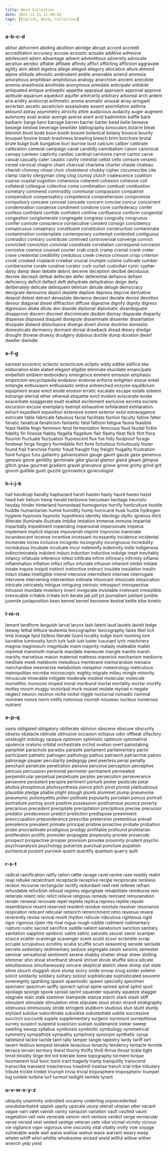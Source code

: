 ```yaml
---
title: Word Collection
date: 2021-11-21 11:40:43
tags: [English, Word, Collection]
---
```


### a-b-c-d

 abhor abhorrent abiding abolition abridge abrupt accord accredit accreditation accuracy accuse acoustic actuate additive adhesive adolescent adorn advantage advent adventitious adversity advocate aeration aerobic affable affiliate affinity afflict afflicting affliction aggravate agility akin albeit algebra allege alleged allegory allocation allure almond alpine altitude altruistic ambivalent amble amenable amend amnesia amorphous amphibian amphibious analogy anarchism ancient anecdote anemia anesthesia annihilate anonymous antedate anticipate antidote antiquated antique antiseptic appetite appraisal approach approval approve aptitude aquarium aqueduct aquifer arbitrarily arbitrary arboreal arch ardent aria aridity aristocrat arithmetic aroma aromatic arousal array arrogant ascertain ascetic asceticism assassinate assent assimilation asthma astound astray asymmetry atrocity attire audacious audacity auger augment autonomy avail avatar avenge averse avert avid badminton baffle barb barbaric barge barn barrage barren barrier barter bead belie bereave besiege bestow beverage bewilder bibliography binoculars bizarre bleak blemish blunt bode boon booth bosom botanical botany bounce bounty bouquet bovine brash brashness brawling breach brim brochure brutal brute bulge bulk bungalow burr burrow bust calcium caliber calibrate calibration cameral campaign canal candidly cannibalism canon canonical canopy canteen captivity cardiac cardinal carnivore carrot carton carve casual casualty cater caustic cavity celestial cellist cello censure ceramic cereal cervical chagrin chant charcoal charisma charter chaste chateau cherish chimney chisel choir cholesterol chubby cipher circumscribe cite clamp clarity clergyman cling clog clumsy clutch coalescence coalition coarse coastal cognition coherence coherent cohesion cohesive coil collateral colleague collective coma combination combust combustion cometary commend commodity communal compassion compatriot compendium compensatory competence comprehension compromise compulsory concave conceal concede concern concise concur concurrent condemnation condense condiment condone cone confederacy confer confess confidant confide confident confine confluence conform congenital congestion conglomerate congregate congress congruity congruous conifer connote conscience consecutive consent consign consistency conspicuous conspiracy constituent constitution construction contaminate contamination contemplate contemporary contempt contented contiguous contradict contrary contribute contrived controversial converge convict convicted conviction convivial coordinate correlation correspond corrosion corrosive cosmos counsel courier crab crack cramp cranial crank crater crave credential credibility credulous creek crevice crimson crisp criterion crook crooked cropland crowbar crucial crumple cuisine cultivate cumber cumbersome curate curative curator curb curtail custodian cynic cypher daisy damp dean debate debris deceive deception decibel deciduous decree decrepit defeat defecate defer deferential defiance defiant deficiency deficit deflect deft dehydrate dehydration deign deity deliberately delicate delinquent delirium delude deluge democracy denigrate denounce depict deplete deplore depress deprive derivative despoil detest detract devastate deviance deviant deviate devise devotion devour diagonal diesel diffraction diffuse digestive dignify dignity digress digression dilate dilute dim dioxide diplomat diplomatic disambiguate disapprove discern discreet discriminate disdain dismay disparate disparity dispense disposed disquiet disrepute disseminate dissenter dissertation dissipate distend disturbance diverge divert divine doctrine domestic domesticate dormancy dormant dorsal drawback dread dreary dredge drought drowse drowsy drudgery dubious ductile dump duration dwarf dweller dwindle 

### e-f-g

 earnest eccentric eclectic eclecticism ecliptic eddy edible edifice eke elaboration elate elated elegant eligible eliminate elucidate emancipate embellish emblem embroidery emergence eminent emission emphasis empiricism encyclopedia endeavor endorse enforce enlighten ensue entail entangle enthusiasm enthusiastic entice entrenched enzyme equilibrium equipment erase erect erode erosion erratic escalate escape estate esteem estrange eternal ether ethereal etiquette evict evident eviscerate evoke exacerbate exaggerate exalt exalted excitement exclusive excreta excrete excursion excuse exemplary exempt exhaustive exhilarated exhilaration exhort expedient exposition extensive extent exterior extol extravagance extricate fable fabricate fabulous facial facilitate faction faculty fallow falter fanatic fanatical fanaticism fantastic fatal fathom fatigue fauna feasible feast feeble feign feminism fend fermentation ferocious feud feudal fickle fidelity fin finesse flabby flagella flagellum flair flashy fleet flick flint flora flourish fluctuate fluctuation fluorescent flux foe folly foolproof forage forebear forge forgery formidable fort forte fortuitous fortuitously foster found frail franchise frantic fraud fraught fray freight frugality frustration fund fungus fuss gallantry galvanization gauge gaunt gauze gaze generous genesis genre gentility germinate gibe glacial glamor gland gleam glimpse glitch gnaw gourmet gradient gravel grievance grieve grime grimy grind grit groom gullible gush guzzle gymnastics gynecologist 

### h-i-j-k

 hail handicap handily haphazard harsh hasten hasty haunt haven hazel heed heir helium hemp herald herbivore herculean heritage heuristic heyday hinder hinterland homestead homogenize horrify horticulture hostile huddle humanitarian humid humidity hump hurricane husk hustle hydrogen hygiene hypnosis hypnotic hypothesis identity ideology idyllic igneous illicit illiterate illuminate illustrate imbibe imitation immerse immune impartial impartially impediment impending impersonal impersonate impetus implement implicit impose impoverish imprint improvise inanimate incandescent incense incentive incessant incessantly incidence incidental incinerate incise inclusive incognito incongruity incongruous incredulity incredulous incubate inculcate incur indemnify indemnity indie indigenous indiscriminately indolent induct induction inductive indulge inept inevitably infancy infatuate inference infest infiltrate infirm infirmary infirmity inflame inflammation inflation inflict influx infuriate infusion inherent inhibit initiate innate inquire insipid instinct instinctive instruct insulate insulation insulin intact intake intelligible intend intensive intermittent internee interrogate intervene intervening intervention intimate intoxicant intoxicate intoxication intricate intricately intrigue intriguing intrinsic introspect introspective intrusion inundate inventory invert invigorate inviolable irrelevant irresistible irrevocable irritable irritate itch iterate jab jolt jot journalism jubilant jumble juvenile juxtaposition keen kennel kernel kerosene kestrel kettle kibe kinetic 

### l-m-n

 lament landform languish larval larynx lash latent laud laurels lavish ledge leeway lethal lettuce leukemia lexicographer lexicography liaise libel licit limb lineage lipid listless literate lizard locality lodge loom looming lore lucrative luminosity lurch lurk lush lust luster luxuriant lyric machinery magma magnesium magnitude maim majority malady malleable mallet mammal mammoth manacle mandate maneuver mangle mantle marsh marshy marvelous mason maternal mattress maverick mechanism mediocre meditate meek melatonin melodious membrane memorandum menace merchandise mesmerize metabolism metaphor meteorology meticulous metropolitan microbe microscopic mighty migrate milieu mingle minority minuscule miserable mitigate moderate modest molecular molecule monolithic monsoon moped moral moribund mortal mortality mortar mortify motley mourn muggy municipal murk mussel mutate myriad n negate neglect neuron neutron niche nickel niggle nocturnal nomadic nominal nominee nonce norm notify notorious nourish nouveau nucleus numerous nutrient 

### o-p-q

 oasis obligated obligatory obliterate oblivion obscene obscure obscurity obsess obstacle obtrude obtrusive occasion octopus odor offbeat olfactory onslaught ontology opaque optimism optimistic optimum optometrist opulence oratorio orbital orchestrate orchid ovation overt painstaking pamphlet parachute paradox parasite parliament parliamentary parlor participant pathetic pathogen pathology pathos patriarch patriarchal patron patronage pauper peculiarity pedagogy peel peerless penal penalty penchant penetrate penetration pensive perceive perception perceptive percuss percussion perennial perimeter permanent permeated perpendicular perpetual perpetuate perplex persecution perseverance persevere persistent perspire pertinent perturb pester pesticide petal phobia phosphorus photosynthesis pierce pitch pivot pivotal platitudinous plausible pledge pliable plight plough plumb plummet plump pneumonia pneumonic poliomyelitis pollen pollinate popularity porcelain porous portrait portraiture portray posit positive possession posthumous pounce poverty precarious precedent precipitate precipitation precipitous precise precursor predator predecessor predict prediction predispose preeminent preoccupation preponderance prescribe pretension pretentious prevail prevalence prevalent primate principal pristine proactive probate probation probe procrastinate prodigious prodigy profitable profound proletarian proliferation prolific promoter propagate propensity prorate prosecute prospect prospective prosper provision provoke proximity prudent psycho psychoanalysis psychology pulverize punctual puncture pupation puritanical purport purview quaint quantify quantum quarry quilt 

### r-s-t

 radical ramification ratify ration rattle ravage ravel ravine raze readily realm reap rebuke recalcitrant receptacle receptive recipe reciprocate reckless reckon recourse rectangular rectify redundant reef reel referee refrain refundable refurbish refusal regress regurgitate rehabilitate reimburse rein reiterate relent relic relict relieve religious remedy remnant remuneration render renewal renovate repel replete replica repress reptile repute resemblance resent reserved resident residue resolute resolver resonance respiration reticent reticular retrench retrenchment retro revenue revere reverently revise revival revolt rhythm ridicule ridiculous righteous rigid rigor rigorous ripen rite rival rogue rough rubble rudiment rudimentary rupture rustic sacred sacrifice saddle salient sanatorium sanction sanitary sanitation sapphire sardonic satire satiric saturate saucer savor scamper scarce scatter scavenge scavenger scent scold scour scramble scrap scruple scrupulous scrutiny scuba scuffle scum seasoning secede seclude secrete sedentary sedimentary seduce segregate seism seismic semester seminar sensational sentiment serene shabby shatter shear sheer shilling shimmer shin shoal shorthand shrank shrivel shrub shuffle silica silicate simultaneous simultaneously sincere skeptical sketch skew skimp slat slate slime slouch sluggish slum slump slurry snide snoop snug solder solemn solicit solidarity solidary solitary soloist sophisticate sophisticated souvenir sovereignty spanking spasm spasmodic spawn specialty specimen spectator spectrum spiffy spinach spinal spine spined spiral splint spoil spoilage sponge spook sprawl sprint squander squarely squeeze stagger stagnate stain stalk stammer stampede stanza starch stark stash stiff stimulant stimulate stimulation stink stipulate stout strain strand stratigraphy strenuous strenuously stride stringent stubborn studious stun stunt sturdy stylized subdue subordinate subsidize substantiate subtle successive succinct succumb supple supplementary surgeon surmount surreptitious survey suspect suspend suspicion sustain sustenance swear sweep swelling swoop syllabus symbiosis symbiotic symbology symmetrical symmetry sympathize sympathy symphony synonym synthetic syrup tableland tackle tactile taint tally tamper tangle tapestry tardy tariff tart tavern tedious tempest tenable tenacious tenacity tendency tentacle termite terrace terrain territory theist thorny thrifty thrill thrive thrust tickle tight timid timidity tinge tint toil tolerate tome topography torment torque tournament tout toxic toxin tract tragedy tramp tranquility transcend transcribe transient treacherous treadmill treatise trench trial tribe tributary tribute trickle trinket triumph trivia trivial troposphere tropospheric trumpet tug tumble turbine turf turmoil twilight twinkle tyrant 

### u-v-w-x-y-z

 ubiquity unanimity unbridled uncanny underling unprecedented unsubstantiated uppish uppity upscale usurp utensil utopian utter vacant vague vain valet vanish vanity vanquish variation vault vaulted vaunt vegetation veil vein venerate venom vent venture verdict verge vernacular verse versed vest vested vestige veteran veto vibe vicinal vicinity vicious vie vigilance vigor vigorous vine viscosity vital vitality vivify vow voyage vulnerable wade wail waive wallow walnut wane warrant weary weep whelm whiff whirl whittle wholesome wicked wield willful willow wither wrench yelp yield